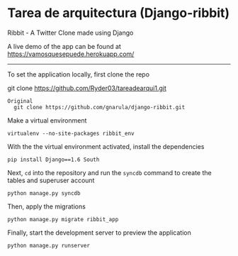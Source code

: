 Tarea de arquitectura (Django-ribbit)
=====================================

Ribbit - A Twitter Clone made using Django

A live demo of the app can be found at https://vamosquesepuede.herokuapp.com/

***

To set the application locally, first clone the repo

  git clone https://github.com/Ryder03/tareadearqui1.git

```  
Original
  git clone https://github.com/gnarula/django-ribbit.git
```

Make a virtual environment

```
virtualenv --no-site-packages ribbit_env
```
  
With the the virtual environment activated, install the dependencies

```
pip install Django==1.6 South
```
  
Next, `cd` into the repository and run the `syncdb` command to create the tables and superuser account

```
python manage.py syncdb
```

Then, apply the migrations

```
python manage.py migrate ribbit_app
```
  
Finally, start the development server to preview the application

```
python manage.py runserver
```
